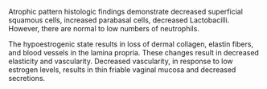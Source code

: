Atrophic pattern histologic findings demonstrate decreased superficial squamous cells, increased parabasal cells, decreased Lactobacilli. However, there are normal to low numbers of neutrophils.

The hypoestrogenic state results in loss of dermal collagen, elastin fibers, and blood vessels in the lamina propria. These changes result in decreased elasticity and vascularity. Decreased vascularity, in response to low estrogen levels, results in thin friable vaginal mucosa and decreased secretions.